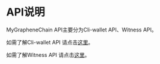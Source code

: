 # API说明

MyGrapheneChain API主要分为Cli-wallet API、Witness API。

如需了解Cli-wallet API 请点击[这里](/api/cli-wallet-api.md)。

如需了解Witness API 请点击[这里](/api/witness-api.md)。

